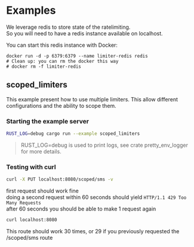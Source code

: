 # Examples

We leverage redis to store state of the ratelimiting.  
So you will need to have a redis instance available on localhost.  

You can start this redis instance with Docker:
```
docker run -d -p 6379:6379 --name limiter-redis redis
# Clean up: you can rm the docker this way
# docker rm -f limiter-redis
```


## scoped_limiters

This example present how to use multiple limiters.
This allow different configurations and the ability to scope them.

### Starting the example server

```bash
RUST_LOG=debug cargo run --example scoped_limiters
```
> RUST_LOG=debug is used to print logs, see crate pretty_env_logger for more details.

### Testing with curl

```bash
curl -X PUT localhost:8080/scoped/sms -v
```
first request should work fine  
doing a second request within 60 seconds should yield `HTTP/1.1 429 Too Many Requests`  
after 60 seconds you should be able to make 1 request again


```bash
curl localhost:8080
```
This route should work 30 times, or 29 if you previously requested the /scoped/sms route
